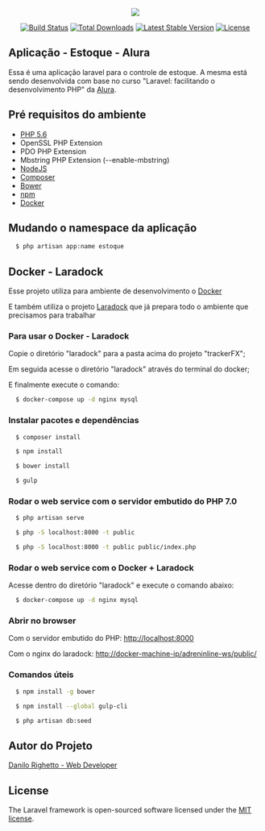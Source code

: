 <p align="center"><img src="https://laravel.com/assets/img/components/logo-laravel.svg"></p>

<p align="center">
<a href="https://travis-ci.org/laravel/framework"><img src="https://travis-ci.org/laravel/framework.svg" alt="Build Status"></a>
<a href="https://packagist.org/packages/laravel/framework"><img src="https://poser.pugx.org/laravel/framework/d/total.svg" alt="Total Downloads"></a>
<a href="https://packagist.org/packages/laravel/framework"><img src="https://poser.pugx.org/laravel/framework/v/stable.svg" alt="Latest Stable Version"></a>
<a href="https://packagist.org/packages/laravel/framework"><img src="https://poser.pugx.org/laravel/framework/license.svg" alt="License"></a>
</p>

## Aplicação - Estoque - Alura

Essa é uma aplicação laravel para o controle de estoque. A mesma está sendo desenvolvida com base no curso "Laravel: facilitando o desenvolvimento PHP" da [Alura](https://www.alura.com.br/).

## Pré requisitos do ambiente

* [PHP 5.6](https://secure.php.net)
* OpenSSL PHP Extension
* PDO PHP Extension
* Mbstring PHP Extension (--enable-mbstring)
* [NodeJS](https://nodejs.org)
* [Composer](https://getcomposer.org)
* [Bower](http://bower.io)
* [npm](https://www.npmjs.com/)
* [Docker](https://www.docker.com/)

## Mudando o namespace da aplicação

```sh
  $ php artisan app:name estoque
```

## Docker - Laradock 

Esse projeto utiliza para ambiente de desenvolvimento o [Docker](https://www.docker.com/)

E também utiliza o projeto [Laradock](https://github.com/laradock/laradock) que já prepara todo o ambiente que precisamos para trabalhar

### Para usar o Docker - Laradock

Copie o diretório "laradock" para a pasta acima do projeto "trackerFX";

Em seguida acesse o diretório "laradock" através do terminal do docker;

E finalmente execute o comando:

```sh
  $ docker-compose up -d nginx mysql
```

### Instalar pacotes e dependências
```sh
  $ composer install

  $ npm install

  $ bower install

  $ gulp

```

### Rodar o web service com o servidor embutido do PHP 7.0

```sh
  $ php artisan serve

  $ php -S localhost:8000 -t public

  $ php -S localhost:8000 -t public public/index.php
```

### Rodar o web service com o Docker + Laradock

Acesse dentro do diretório "laradock" e execute o comando abaixo:

```sh
  $ docker-compose up -d nginx mysql
```

### Abrir no browser

Com o servidor embutido do PHP:
[http://localhost:8000](http://localhost:8000)

Com o nginx do laradock:
[http://docker-machine-ip/adreninline-ws/public/](http://docker-machine-ip)

### Comandos úteis
```sh
  $ npm install -g bower

  $ npm install --global gulp-cli

  $ php artisan db:seed
```

## Autor do Projeto

[Danilo Righetto - Web Developer](https://br.linkedin.com/in/danilo-righetto)

## License

The Laravel framework is open-sourced software licensed under the [MIT license](http://opensource.org/licenses/MIT).
